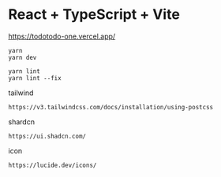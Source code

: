 # React + TypeScript + Vite

https://todotodo-one.vercel.app/


```
yarn
yarn dev

yarn lint
yarn lint --fix
```

tailwind
```
https://v3.tailwindcss.com/docs/installation/using-postcss
```

shardcn
```
https://ui.shadcn.com/
```

icon
```
https://lucide.dev/icons/
```
